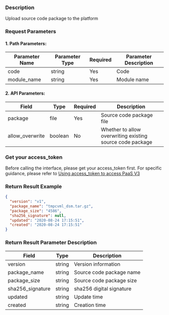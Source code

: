 ### Description
Upload source code package to the platform

### Request Parameters

#### 1. Path Parameters:

| Parameter Name | Parameter Type | Required | Parameter Description |
| -------------- | -------------- | -------- | --------------------- |
| code           | string         | Yes      | Code                  |
| module_name    | string         | Yes      | Module name           |

#### 2. API Parameters:

| Field           | Type    | Required | Description                          |
| --------------- | ------- | -------- | ------------------------------------ |
| package         | file    | Yes      | Source code package file             |
| allow_overwrite | boolean | No       | Whether to allow overwriting existing source code package |

### Get your access_token
Before calling the interface, please get your access_token first. For specific guidance, please refer to [Using access_token to access PaaS V3](https://bk.tencent.com/docs/markdown/PaaS/DevelopTools/BaseGuide/topics/paas/access_token)

### Return Result Example
```json
{
  "version": "v1",
  "package_name": "tmpcvml_dsm.tar.gz",
  "package_size": "4586",
  "sha256_signature": null,
  "updated": "2020-08-24 17:15:51",
  "created": "2020-08-24 17:15:51"
}
```

### Return Result Parameter Description

| Field           | Type   | Description       |
| --------------- | ------ | ----------------- |
| version         | string | Version information |
| package_name    | string | Source code package name |
| package_size    | string | Source code package size |
| sha256_signature | string | sha256 digital signature |
| updated         | string | Update time       |
| created         | string | Creation time     |